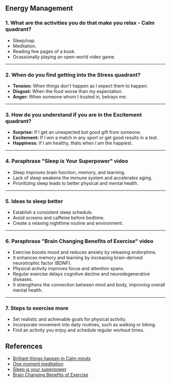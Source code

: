 ## Energy Management

### 1. What are the activities you do that make you relax - Calm quadrant?

- Sleep/nap.
- Meditation.
- Reading few pages of a book.
- Ocassionally playing an open-world video game.

---

### 2. When do you find getting into the Stress quadrant?

- **Tension:** When things don't happen as I expect them to happen.
- **Disgust:** When the food worse than my expectation.
- **Anger:** When someone whom I trusted in, betrays me.

---

### 3. How do you understand if you are in the Excitement quadrant?

- **Surprise:** If I get an unexpected but good gift from someone.
- **Excitement:** If I win a match in any sport or get good results in a test.
- **Happiness:** If I am healthy, thats when I am the happiest.

---

### 4. Paraphrase "Sleep is Your Superpower" video 
- Sleep improves brain function, memory, and learning.  
- Lack of sleep weakens the immune system and accelerates aging.  
- Prioritizing sleep leads to better physical and mental health.

---

### 5. Ideas to sleep better  
- Establish a consistent sleep schedule.  
- Avoid screens and caffeine before bedtime.  
- Create a relaxing nighttime routine and environment.  

---

### 6. Paraphrase "Brain Changing Benefits of Exercise" video  
- Exercise boosts mood and reduces anxiety by releasing endorphins.  
- It enhances memory and learning by increasing brain-derived neurotrophic factor (BDNF).  
- Physical activity improves focus and attention spans.  
- Regular exercise delays cognitive decline and neurodegenerative diseases.  
- It strengthens the connection between mind and body, improving overall mental health.

---

### 7. Steps to exercise more  
- Set realistic and achievable goals for physical activity.  
- Incorporate movement into daily routines, such as walking or biking.  
- Find an activity you enjoy and schedule regular workout times.  

## References
- [Brilliant things happen in Calm minds](https://www.youtube.com/watch?v=lACf4O_eSt0)
- [One moment meditation](https://www.youtube.com/watch?v=F6eFFCi12v8)
- [Sleep is your superpower](https://www.youtube.com/watch?v=5MuIMqhT8DM)
- [Brain Changing Benefits of Exercise](https://www.youtube.com/watch?v=BHY0FxzoKZE)